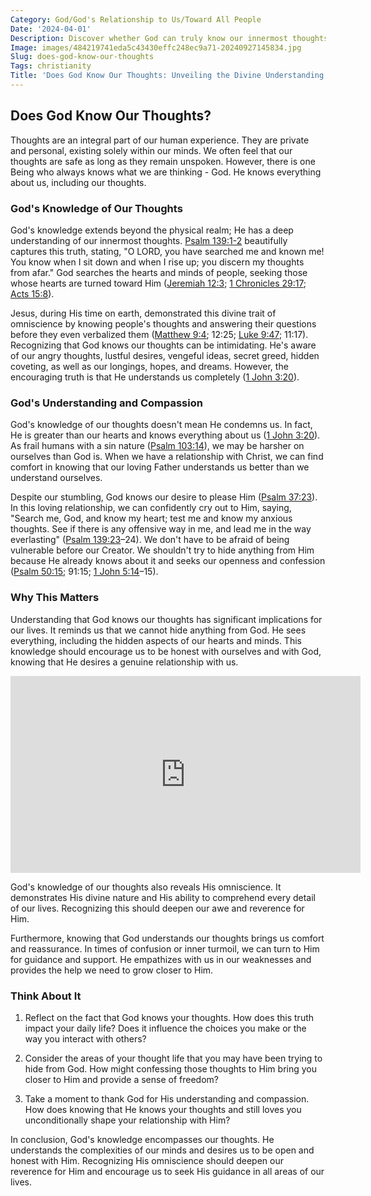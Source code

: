 ```yaml
---
Category: God/God's Relationship to Us/Toward All People
Date: '2024-04-01'
Description: Discover whether God can truly know our innermost thoughts in this insightful article exploring the concept of divine omniscience. Explore the depths of spiritual belief and understanding.
Image: images/484219741eda5c43430effc248ec9a71-20240927145834.jpg
Slug: does-god-know-our-thoughts
Tags: christianity
Title: 'Does God Know Our Thoughts: Unveiling the Divine Understanding'
---
```


## Does God Know Our Thoughts?

Thoughts are an integral part of our human experience. They are private and personal, existing solely within our minds. We often feel that our thoughts are safe as long as they remain unspoken. However, there is one Being who always knows what we are thinking - God. He knows everything about us, including our thoughts.

### God's Knowledge of Our Thoughts

God's knowledge extends beyond the physical realm; He has a deep understanding of our innermost thoughts. [Psalm 139:1-2](https://www.bibleref.com/Psalm/139/Psalm-139-1.html) beautifully captures this truth, stating, "O LORD, you have searched me and known me! You know when I sit down and when I rise up; you discern my thoughts from afar." God searches the hearts and minds of people, seeking those whose hearts are turned toward Him ([Jeremiah 12:3](https://www.bibleref.com/Jeremiah/12/Jeremiah-12-3.html); [1 Chronicles 29:17](https://www.bibleref.com/1-Chronicles/29/1-Chronicles-29-17.html); [Acts 15:8](https://www.bibleref.com/Acts/15/Acts-15-8.html)).

Jesus, during His time on earth, demonstrated this divine trait of omniscience by knowing people's thoughts and answering their questions before they even verbalized them ([Matthew 9:4](https://www.bibleref.com/Matthew/9/Matthew-9-4.html); 12:25; [Luke 9:47](https://www.bibleref.com/Luke/9/Luke-9-47.html); 11:17). Recognizing that God knows our thoughts can be intimidating. He's aware of our angry thoughts, lustful desires, vengeful ideas, secret greed, hidden coveting, as well as our longings, hopes, and dreams. However, the encouraging truth is that He understands us completely ([1 John 3:20](https://www.bibleref.com/1-John/3/1-John-3-20.html)).

### God's Understanding and Compassion

God's knowledge of our thoughts doesn't mean He condemns us. In fact, He is greater than our hearts and knows everything about us ([1 John 3:20](https://www.bibleref.com/1-John/3/1-John-3-20.html)). As frail humans with a sin nature ([Psalm 103:14](https://www.bibleref.com/Psalm/103/Psalm-103-14.html)), we may be harsher on ourselves than God is. When we have a relationship with Christ, we can find comfort in knowing that our loving Father understands us better than we understand ourselves.

Despite our stumbling, God knows our desire to please Him ([Psalm 37:23](https://www.bibleref.com/Psalm/37/Psalm-37-23.html)). In this loving relationship, we can confidently cry out to Him, saying, "Search me, God, and know my heart; test me and know my anxious thoughts. See if there is any offensive way in me, and lead me in the way everlasting" ([Psalm 139:23](https://www.bibleref.com/Psalm/139/Psalm-139-23.html)–24). We don't have to be afraid of being vulnerable before our Creator. We shouldn't try to hide anything from Him because He already knows about it and seeks our openness and confession ([Psalm 50:15](https://www.bibleref.com/Psalm/50/Psalm-50-15.html); 91:15; [1 John 5:14](https://www.bibleref.com/1-John/5/1-John-5-14.html)–15).

### Why This Matters

Understanding that God knows our thoughts has significant implications for our lives. It reminds us that we cannot hide anything from God. He sees everything, including the hidden aspects of our hearts and minds. This knowledge should encourage us to be honest with ourselves and with God, knowing that He desires a genuine relationship with us.


<iframe width="560" height="315" src="https://www.youtube.com/embed/RyxYwtNTeE4" frameborder="0" allow="autoplay; encrypted-media" allowfullscreen></iframe>


God's knowledge of our thoughts also reveals His omniscience. It demonstrates His divine nature and His ability to comprehend every detail of our lives. Recognizing this should deepen our awe and reverence for Him.

Furthermore, knowing that God understands our thoughts brings us comfort and reassurance. In times of confusion or inner turmoil, we can turn to Him for guidance and support. He empathizes with us in our weaknesses and provides the help we need to grow closer to Him.

### Think About It

1. Reflect on the fact that God knows your thoughts. How does this truth impact your daily life? Does it influence the choices you make or the way you interact with others?

2. Consider the areas of your thought life that you may have been trying to hide from God. How might confessing those thoughts to Him bring you closer to Him and provide a sense of freedom?

3. Take a moment to thank God for His understanding and compassion. How does knowing that He knows your thoughts and still loves you unconditionally shape your relationship with Him?

In conclusion, God's knowledge encompasses our thoughts. He understands the complexities of our minds and desires us to be open and honest with Him. Recognizing His omniscience should deepen our reverence for Him and encourage us to seek His guidance in all areas of our lives.